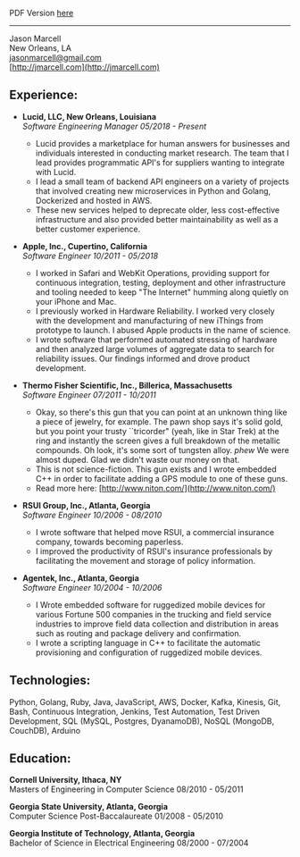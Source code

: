 PDF Version [here](https://github.com/jasmarc/Resume/blob/master/Marcell,%20Jason%20-%20Resume.pdf?raw=true)

----------

Jason Marcell  
New Orleans, LA  
[jasonmarcell@gmail.com](mailto:jasonmarcell@gmail.com)  
[http://jmarcell.com](http://jmarcell.com)  

Experience:
-----------

- **Lucid, LLC, New Orleans, Louisiana**  
*Software Engineering Manager 05/2018 - Present*
  - Lucid provides a marketplace for human answers for businesses and individuals interested in conducting market research. The team that I lead provides programmatic API's for suppliers wanting to integrate with Lucid.
  - I lead a small team of backend API engineers on a variety of projects that involved creating new microservices in Python and Golang, Dockerized and hosted in AWS.
  - These new services helped to deprecate older, less cost-effective infrastructure and also provided better maintainability as well as a better customer experience.

- **Apple, Inc., Cupertino, California**  
*Software Engineer 10/2011 - 05/2018*
  - I worked in Safari and WebKit Operations, providing support for continuous integration, testing, deployment and other infrastructure and tooling needed to keep "The Internet" humming along quietly on your iPhone and Mac.
  - I previously worked in Hardware Reliability. I worked very closely with the development and manufacturing of new iThings from prototype to launch. I abused Apple products in the name of science.
  - I wrote software that performed automated stressing of hardware and then analyzed large volumes of aggregate data to search for reliability issues. Our findings informed and drove product development.

- **Thermo Fisher Scientific, Inc., Billerica, Massachusetts**  
*Software Engineer 07/2011 - 10/2011*
  - Okay, so there's this gun that you can point at an unknown thing like a piece of jewelry, for example. The pawn shop says it's solid gold, but you point your trusty ``tricorder" (yeah, like in Star Trek) at the ring and instantly the screen gives a full breakdown of the metallic compounds. Oh look, it's some sort of tungsten alloy. *phew* We were almost duped. Glad we didn't waste our money on that.
  - This is not science-fiction. This gun exists and I wrote embedded C++ in order to facilitate adding a GPS module to one of these guns.
  - Read more here: [http://www.niton.com/](http://www.niton.com/)

- **RSUI Group, Inc., Atlanta, Georgia**  
*Software Engineer 10/2006 - 08/2010*
  - I wrote software that helped move RSUI, a commercial insurance company, towards becoming paperless.
  - I improved the productivity of RSUI's insurance professionals by facilitating the movement and storage of policy information.

- **Agentek, Inc., Atlanta, Georgia**  
*Software Engineer 10/2004 - 10/2006*
  - I Wrote embedded software for ruggedized mobile devices for various Fortune 500 companies in the trucking and field service industries to improve field data collection and distribution in areas such as routing and package delivery and confirmation.
  - I wrote a scripting language in C++ to facilitate the automatic provisioning and configuration of ruggedized mobile devices.

Technologies:
-------------
Python, Golang, Ruby, Java, JavaScript, AWS, Docker, Kafka, Kinesis, Git, Bash, Continuous Integration, Jenkins, Test Automation, Test Driven Development, SQL (MySQL, Postgres, DyanamoDB), NoSQL (MongoDB, CouchDB), Arduino

Education:
----------
**Cornell University, Ithaca, NY**  
Masters of Engineering in Computer Science 08/2010 - 05/2011

**Georgia State University, Atlanta, Georgia**  
Computer Science Post-Baccalaureate 01/2008 - 05/2010

**Georgia Institute of Technology, Atlanta, Georgia**  
Bachelor of Science in Electrical Engineering 08/2000 - 07/2004
